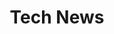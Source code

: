 ---
title: Tech News
layout: default
parent: SoFy Blog Introduction
has_children: true
nav_order: 2
---